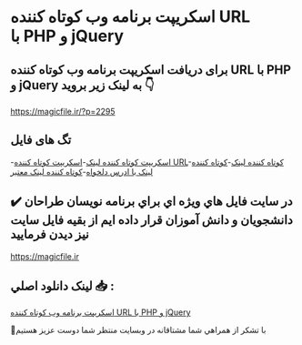 # اسکریپت برنامه وب کوتاه کننده URL با PHP و jQuery

## برای دریافت اسکریپت برنامه وب کوتاه کننده URL با PHP و jQuery به لینک زیر بروید 👇

https://magicfile.ir/?p=2295

## تگ های فایل

-[اسکریپت کوتاه کننده لینک](https://magicfile.ir/product/%d8%a7%d8%b3%da%a9%d8%b1%db%8c%d9%be%d8%aa-%d8%a8%d8%b1%d9%86%d8%a7%d9%85%d9%87-%d9%88%d8%a8-%d9%88%d8%aa%d8%a7%d9%87-%da%a9%d9%86%d9%86%d8%af%d9%87-url-%d8%a8%d8%a7php-%d9%88-jquery/)-[اسکریپت کوتاه کننده URL](https://magicfile.ir/product/%d8%a7%d8%b3%da%a9%d8%b1%db%8c%d9%be%d8%aa-%d8%a8%d8%b1%d9%86%d8%a7%d9%85%d9%87-%d9%88%d8%a8-%d9%88%d8%aa%d8%a7%d9%87-%da%a9%d9%86%d9%86%d8%af%d9%87-url-%d8%a8%d8%a7php-%d9%88-jquery/)-[کوتاه کننده لینک](https://magicfile.ir/product/%d8%a7%d8%b3%da%a9%d8%b1%db%8c%d9%be%d8%aa-%d8%a8%d8%b1%d9%86%d8%a7%d9%85%d9%87-%d9%88%d8%a8-%d9%88%d8%aa%d8%a7%d9%87-%da%a9%d9%86%d9%86%d8%af%d9%87-url-%d8%a8%d8%a7php-%d9%88-jquery/)-[کوتاه کننده لینک با ادرس دلخواه](https://magicfile.ir/product/%d8%a7%d8%b3%da%a9%d8%b1%db%8c%d9%be%d8%aa-%d8%a8%d8%b1%d9%86%d8%a7%d9%85%d9%87-%d9%88%d8%a8-%d9%88%d8%aa%d8%a7%d9%87-%da%a9%d9%86%d9%86%d8%af%d9%87-url-%d8%a8%d8%a7php-%d9%88-jquery/)-[کوتاه کننده لینک معتبر](https://magicfile.ir/product/%d8%a7%d8%b3%da%a9%d8%b1%db%8c%d9%be%d8%aa-%d8%a8%d8%b1%d9%86%d8%a7%d9%85%d9%87-%d9%88%d8%a8-%d9%88%d8%aa%d8%a7%d9%87-%da%a9%d9%86%d9%86%d8%af%d9%87-url-%d8%a8%d8%a7php-%d9%88-jquery/)

## ✔️ در سايت فايل هاي ويژه اي براي برنامه نويسان طراحان دانشجويان و دانش آموزان قرار داده ايم از بقيه فايل سايت نيز ديدن فرماييد

https://magicfile.ir


## لينک دانلود اصلي 📥 :

[اسکریپت برنامه وب کوتاه کننده URL با PHP و jQuery](https://magicfile.ir/product/%d8%a7%d8%b3%da%a9%d8%b1%db%8c%d9%be%d8%aa-%d8%a8%d8%b1%d9%86%d8%a7%d9%85%d9%87-%d9%88%d8%a8-%d9%88%d8%aa%d8%a7%d9%87-%da%a9%d9%86%d9%86%d8%af%d9%87-url-%d8%a8%d8%a7php-%d9%88-jquery/) 


🙏با تشکر از همراهي شما مشتاقانه در وبسایت منتظر شما دوست عزیز هستیم

